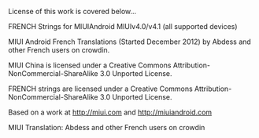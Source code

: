License of this work is covered below...

FRENCH Strings for MIUIAndroid MIUIv4.0/v4.1 (all supported devices)

MIUI Android French Translations (Started December 2012) by Abdess and other French users on crowdin.

MIUI China is licensed under a Creative Commons Attribution-NonCommercial-ShareAlike 3.0 Unported License.

FRENCH strings are licensed under a Creative Commons Attribution-NonCommercial-ShareAlike 3.0 Unported License.

Based on a work at http://miui.com and http://miuiandroid.com

MIUI Translation: Abdess and other French users on crowdin
